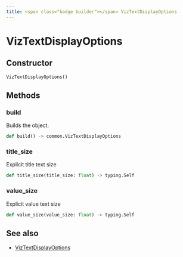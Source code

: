 ```yaml
---
title: <span class="badge builder"></span> VizTextDisplayOptions
---
```

# <span class="badge builder"></span> VizTextDisplayOptions

## Constructor

```python
VizTextDisplayOptions()
```
## Methods

### <span class="badge object-method"></span> build

Builds the object.

```python
def build() -> common.VizTextDisplayOptions
```

### <span class="badge object-method"></span> title_size

Explicit title text size

```python
def title_size(title_size: float) -> typing.Self
```

### <span class="badge object-method"></span> value_size

Explicit value text size

```python
def value_size(value_size: float) -> typing.Self
```

## See also

 * <span class="badge object-type-class"></span> [VizTextDisplayOptions](./object-VizTextDisplayOptions.md)
